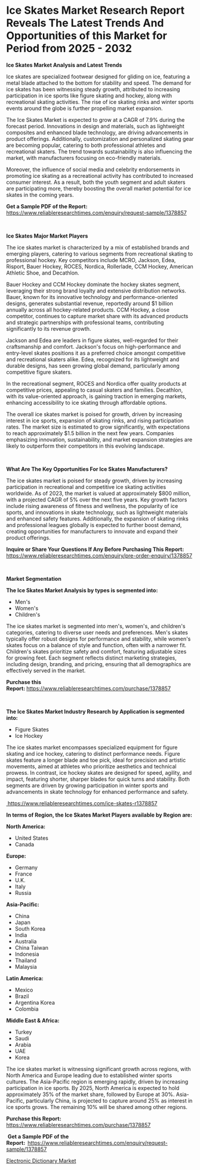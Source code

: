 <p><h1>Ice Skates Market Research Report Reveals The Latest Trends And Opportunities of this Market for Period from 2025 - 2032</h1></p><p><strong>Ice Skates Market Analysis and Latest Trends</strong></p>
<p><p>Ice skates are specialized footwear designed for gliding on ice, featuring a metal blade attached to the bottom for stability and speed. The demand for ice skates has been witnessing steady growth, attributed to increasing participation in ice sports like figure skating and hockey, along with recreational skating activities. The rise of ice skating rinks and winter sports events around the globe is further propelling market expansion.</p><p>The Ice Skates Market is expected to grow at a CAGR of 7.9% during the forecast period. Innovations in design and materials, such as lightweight composites and enhanced blade technology, are driving advancements in product offerings. Additionally, customization and personalized skating gear are becoming popular, catering to both professional athletes and recreational skaters. The trend towards sustainability is also influencing the market, with manufacturers focusing on eco-friendly materials.</p><p>Moreover, the influence of social media and celebrity endorsements in promoting ice skating as a recreational activity has contributed to increased consumer interest. As a result, both the youth segment and adult skaters are participating more, thereby boosting the overall market potential for ice skates in the coming years.</p></p>
<p><strong>Get a Sample PDF of the Report:&nbsp;</strong> <a href="https://www.reliableresearchtimes.com/enquiry/request-sample/1378857?utm_campaign=2310&utm_medium=2&utm_source=Github&utm_content=ia&utm_term=15022025&utm_id=ice-skates">https://www.reliableresearchtimes.com/enquiry/request-sample/1378857</a></p>
<p>&nbsp;</p>
<p><strong>Ice Skates Major Market Players</strong></p>
<p><p>The ice skates market is characterized by a mix of established brands and emerging players, catering to various segments from recreational skating to professional hockey. Key competitors include MCRO, Jackson, Edea, Risport, Bauer Hockey, ROCES, Nordica, Rollerlade, CCM Hockey, American Athletic Shoe, and Decathlon.</p><p>Bauer Hockey and CCM Hockey dominate the hockey skates segment, leveraging their strong brand loyalty and extensive distribution networks. Bauer, known for its innovative technology and performance-oriented designs, generates substantial revenue, reportedly around $1 billion annually across all hockey-related products. CCM Hockey, a close competitor, continues to capture market share with its advanced products and strategic partnerships with professional teams, contributing significantly to its revenue growth.</p><p>Jackson and Edea are leaders in figure skates, well-regarded for their craftsmanship and comfort. Jackson's focus on high-performance and entry-level skates positions it as a preferred choice amongst competitive and recreational skaters alike. Edea, recognized for its lightweight and durable designs, has seen growing global demand, particularly among competitive figure skaters.</p><p>In the recreational segment, ROCES and Nordica offer quality products at competitive prices, appealing to casual skaters and families. Decathlon, with its value-oriented approach, is gaining traction in emerging markets, enhancing accessibility to ice skating through affordable options.</p><p>The overall ice skates market is poised for growth, driven by increasing interest in ice sports, expansion of skating rinks, and rising participation rates. The market size is estimated to grow significantly, with expectations to reach approximately $1.5 billion in the next few years. Companies emphasizing innovation, sustainability, and market expansion strategies are likely to outperform their competitors in this evolving landscape.</p></p>
<p>&nbsp;</p>
<p><strong>What Are The Key Opportunities For Ice Skates Manufacturers?</strong></p>
<p><p>The ice skates market is poised for steady growth, driven by increasing participation in recreational and competitive ice skating activities worldwide. As of 2023, the market is valued at approximately $800 million, with a projected CAGR of 5% over the next five years. Key growth factors include rising awareness of fitness and wellness, the popularity of ice sports, and innovations in skate technology, such as lightweight materials and enhanced safety features. Additionally, the expansion of skating rinks and professional leagues globally is expected to further boost demand, creating opportunities for manufacturers to innovate and expand their product offerings.</p></p>
<p><strong>Inquire or Share Your Questions If Any Before Purchasing This Report:</strong> <a href="https://www.reliableresearchtimes.com/enquiry/pre-order-enquiry/1378857?utm_campaign=2310&utm_medium=2&utm_source=Github&utm_content=ia&utm_term=15022025&utm_id=ice-skates">https://www.reliableresearchtimes.com/enquiry/pre-order-enquiry/1378857</a></p>
<p>&nbsp;</p>
<p><strong>Market Segmentation</strong></p>
<p><strong>The Ice Skates Market Analysis by types is segmented into:</strong></p>
<p><ul><li>Men's</li><li>Women's</li><li>Children's</li></ul></p>
<p><p>The ice skates market is segmented into men's, women's, and children's categories, catering to diverse user needs and preferences. Men's skates typically offer robust designs for performance and stability, while women's skates focus on a balance of style and function, often with a narrower fit. Children's skates prioritize safety and comfort, featuring adjustable sizes for growing feet. Each segment reflects distinct marketing strategies, including design, branding, and pricing, ensuring that all demographics are effectively served in the market.</p></p>
<p><strong>Purchase this Report:&nbsp;</strong><a href="https://www.reliableresearchtimes.com/purchase/1378857?utm_campaign=2310&utm_medium=2&utm_source=Github&utm_content=ia&utm_term=15022025&utm_id=ice-skates">https://www.reliableresearchtimes.com/purchase/1378857</a></p>
<p>&nbsp;</p>
<p><strong>The Ice Skates Market Industry Research by Application is segmented into:</strong></p>
<p><ul><li>Figure Skates</li><li>Ice Hockey</li></ul></p>
<p><p>The ice skates market encompasses specialized equipment for figure skating and ice hockey, catering to distinct performance needs. Figure skates feature a longer blade and toe pick, ideal for precision and artistic movements, aimed at athletes who prioritize aesthetics and technical prowess. In contrast, ice hockey skates are designed for speed, agility, and impact, featuring shorter, sharper blades for quick turns and stability. Both segments are driven by growing participation in winter sports and advancements in skate technology for enhanced performance and safety.</p></p>
<p><a href="https://www.reliableresearchtimes.com/ice-skates-r1378857?utm_campaign=2310&utm_medium=2&utm_source=Github&utm_content=ia&utm_term=15022025&utm_id=ice-skates">&nbsp;https://www.reliableresearchtimes.com/ice-skates-r1378857</a></p>
<p><strong>In terms of Region, the Ice Skates Market Players available by Region are:</strong></p>
<p>
    <p> <strong> North America: </strong>
        <ul>
            <li>United States</li>
            <li>Canada</li>
        </ul>
        </p> 
    <p> <strong> Europe: </strong>
        <ul>
            <li>Germany</li>
            <li>France</li>
            <li>U.K.</li>
            <li>Italy</li>
            <li>Russia</li>
        </ul>
        </p> 
    <p> <strong> Asia-Pacific: </strong>
        <ul>
            <li>China</li>
            <li>Japan</li>
            <li>South Korea</li>
            <li>India</li>
            <li>Australia</li>
            <li>China Taiwan</li>
            <li>Indonesia</li>
            <li>Thailand</li>
            <li>Malaysia</li>
        </ul>
        </p> 
    <p> <strong> Latin America: </strong>
        <ul>
            <li>Mexico</li>
            <li>Brazil</li>
            <li>Argentina Korea</li>
            <li>Colombia</li>
        </ul>
        </p> 
    <p> <strong> Middle East & Africa: </strong>
        <ul>
            <li>Turkey</li>
            <li>Saudi</li>
            <li>Arabia</li>
            <li>UAE</li>
            <li>Korea</li>
        </ul>
    </p>
    </p>
<p><p>The ice skates market is witnessing significant growth across regions, with North America and Europe leading due to established winter sports cultures. The Asia-Pacific region is emerging rapidly, driven by increasing participation in ice sports. By 2025, North America is expected to hold approximately 35% of the market share, followed by Europe at 30%. Asia-Pacific, particularly China, is projected to capture around 25% as interest in ice sports grows. The remaining 10% will be shared among other regions.</p></p>
<p><strong>Purchase this Report: </strong><a href="https://www.reliableresearchtimes.com/purchase/1378857?utm_campaign=2310&utm_medium=2&utm_source=Github&utm_content=ia&utm_term=15022025&utm_id=ice-skates">https://www.reliableresearchtimes.com/purchase/1378857</a></p>
<p>&nbsp;<strong>Get a Sample PDF of the Report:&nbsp;&nbsp;</strong><a href="https://www.reliableresearchtimes.com/enquiry/request-sample/1378857?utm_campaign=2310&utm_medium=2&utm_source=Github&utm_content=ia&utm_term=15022025&utm_id=ice-skates">https://www.reliableresearchtimes.com/enquiry/request-sample/1378857</a></p>
<p><strong></strong></p>
<p><p><a href="https://github.com/yankimber90yankim/Market-Research-Report-List-1/blob/main/electronic-dictionary-market.md?utm_campaign=2310&utm_medium=2&utm_source=Github&utm_content=ia&utm_term=15022025&utm_id=ice-skates">Electronic Dictionary Market</a></p></p>
